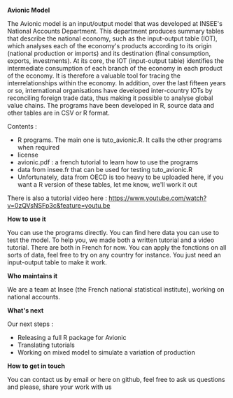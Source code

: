 **Avionic Model**

The Avionic model is an input/output model that was developed at INSEE's National Accounts Department. This department produces summary tables that describe the national economy, such as the input-output table (IOT), which analyses each of the economy's products according to its origin (national production or imports) and its destination (final consumption, exports, investments). At its core, the IOT (input-output table) identifies the intermediate consumption of each branch of the economy in each product of the economy. It is therefore a valuable tool for tracing the interrelationships within the economy. In addition, over the last fifteen years or so, international organisations have developed inter-country IOTs by reconciling foreign trade data, thus making it possible to analyse global value chains.
The programs have been developed in R, source data and other tables are in CSV or R format.
 
Contents :

- R programs. The main one is tuto_avionic.R. It calls the other programs when required
- license
- avionic.pdf : a french tutorial to learn how to use the programs
- data from insee.fr that can be used for testing tuto_avionic.R
- Unfortunately, data from OECD is too heavy to be uploaded here, if you want a R version of these tables, let me know, we'll work it out

There is also a tutorial video here : https://www.youtube.com/watch?v=0zQVsNSFp3c&feature=youtu.be

**How to use it**

You can use the programs directly. You can find here data you can use to test the model. To help you, we made both a written tutorial and a video tutorial. There are both in French for now. You can apply the fonctions on all sorts of data, feel free to try on any country for instance. You just need an input-output table to make it work.

**Who maintains it**

We are a team at Insee (the French national statistical institute), working on national accounts.

**What's next**

Our next steps : 

- Releasing a full R package for Avionic
- Translating tutorials 
- Working on mixed model to simulate a variation of production

**How to get in touch**

You can contact us by email or here on github, feel free to ask us questions and please, share your work with us


